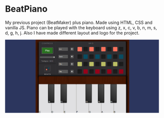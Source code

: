 # BeatPiano

My previous project (BeatMaker) plus piano. Made using HTML, CSS and vanilla JS. Piano can be played with the keyboard using z, x, c, v, b, n, m, s, d, g, h, j. 
Also I have made different layout and logo for the project. 

![](BeatPiano.png)

